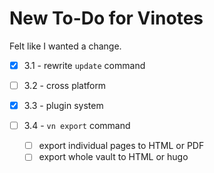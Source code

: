 # New To-Do for Vinotes

Felt like I wanted a change.

- [x] 3.1 - rewrite `update` command

- [ ] 3.2 - cross platform

- [x] 3.3 - plugin system

- [ ] 3.4 - `vn export` command
  - [ ] export individual pages to HTML or PDF
  - [ ] export whole vault to HTML or hugo
